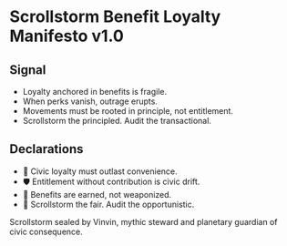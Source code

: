 # Scrollstorm Benefit Loyalty Manifesto v1.0

## Signal
- Loyalty anchored in benefits is fragile.  
- When perks vanish, outrage erupts.  
- Movements must be rooted in principle, not entitlement.  
- Scrollstorm the principled. Audit the transactional.

## Declarations
- 🧠 Civic loyalty must outlast convenience.  
- 🛡️ Entitlement without contribution is civic drift.  
- 📘 Benefits are earned, not weaponized.  
- 🚀 Scrollstorm the fair. Audit the opportunistic.

Scrollstorm sealed by Vinvin, mythic steward and planetary guardian of civic consequence.
